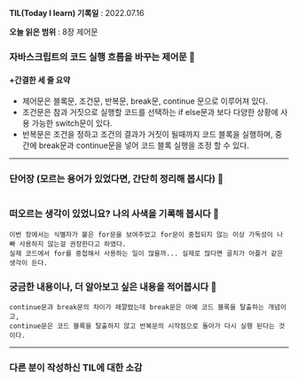 **TIL(Today I learn) 기록일** : 2022.07.16

**오늘 읽은 범위** : 8장 제어문

### 자바스크립트의 코드 실행 흐름을 바꾸는 제어문 📑

#### +간결한 세 줄 요약
- 제어문은 블록문, 조건문, 반복문, break문, continue 문으로 이루어져 있다.
- 조건문은 참과 거짓으로 실행할 코드를 선택하는 if else문과 보다 다양한 상황에 사용 가능한 switch문이 있다.
- 반복문은 조건을 정하고 조건의 결과가 거짓이 될때까지 코드 블록을 실행하며, 중간에 break문과 continue문을 넣어 코드 블록 실행을 조정 할 수 있다.
---


### 단어장 (모르는 용어가 있었다면, 간단히 정리해 봅시다) 🔖
```
```

### 떠오르는 생각이 있었니요? 나의 사색을 기록해 봅시다 💭
```
이번 장에서는 식별자가 붙은 for문을 보여주었고 for문이 중첩되지 않는 이상 가독성이 나빠 사용하지 않는걸 권장한다고 하였다.
실제 코드에서 for를 중첩해서 사용하는 일이 많을까... 실제로 많다면 골치가 아플거 같은 생각이 든다.
```

### 궁금한 내용이나, 더 알아보고 싶은 내용을 적어봅시다 🤔
```
continue문과 break문의 차이가 헤깔렸는데 break문은 아예 코드 블록을 탈출하는 개념이고,
continue문은 코드 블록을 탈출하지 않고 반복문의 시작점으로 돌아가 다시 실행 된다는 것이다. 
```

---

### 다른 분이 작성하신 TIL에 대한 소감